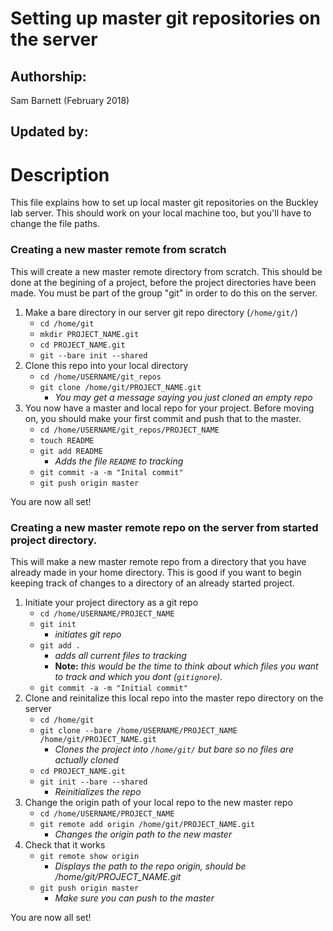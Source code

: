 Setting up master git repositories on the server
========================================

## Authorship:
Sam Barnett (February 2018)

## Updated by:

# Description
This file explains how to set up local master git repositories on the
Buckley lab server. This should work on your local machine too, but you'll 
have to change the file paths.

### Creating a new master remote from scratch
This will create a new master remote directory from scratch. This should be done
at the begining of a project, before the project directories have been made.
You must be part of the group "git" in order to do this on the server.

1. Make a bare directory in our server git repo directory (`/home/git/`)
   - `cd /home/git`
   - `mkdir PROJECT_NAME.git`
   - `cd PROJECT_NAME.git`
   - `git --bare init --shared`
2. Clone this repo into your local directory
   - `cd /home/USERNAME/git_repos`
   - `git clone /home/git/PROJECT_NAME.git`
     - *You may get a message saying you just cloned an empty repo*
3. You now have a master and local repo for your project. Before moving on, you should make your first commit and push that to the master.
   - `cd /home/USERNAME/git_repos/PROJECT_NAME`
   - `touch README`
   - `git add README`	
     - *Adds the file `README` to tracking*
   - `git commit -a -m "Inital commit"`
   - `git push origin master`

You are now all set!

### Creating a new master remote repo on the server from started project directory.
This will make a new master remote repo from a directory that you have 
already made in your home directory. This is good if you want to begin keeping
track of changes to a directory of an already started project.

1. Initiate your project directory as a git repo
   - `cd /home/USERNAME/PROJECT_NAME`
   - `git init`	
     - *initiates git repo*
   - `git add .`
     - *adds all current files to tracking*
     - **Note:** *this would be the time to think about which files you want to track and which you dont (`gitignore`).*
   - `git commit -a -m "Initial commit"`
2. Clone and reinitalize this local repo into the master repo directory on the server
   - `cd /home/git`	
   - `git clone --bare /home/USERNAME/PROJECT_NAME /home/git/PROJECT_NAME.git`	
     - *Clones the project into `/home/git/` but bare so no files are actually cloned*
   - `cd PROJECT_NAME.git`
   - `git init --bare --shared`	
     - *Reinitializes the repo*
3. Change the origin path of your local repo to the new master repo
   - `cd /home/USERNAME/PROJECT_NAME`
   - `git remote add origin /home/git/PROJECT_NAME.git` 
     - *Changes the origin path to the new master*
4. Check that it works
   - `git remote show origin`	
     - *Displays the path to the repo origin, should be /home/git/PROJECT_NAME.git*
   - `git push origin master`	
     - *Make sure you can push to the master*

You are now all set!
